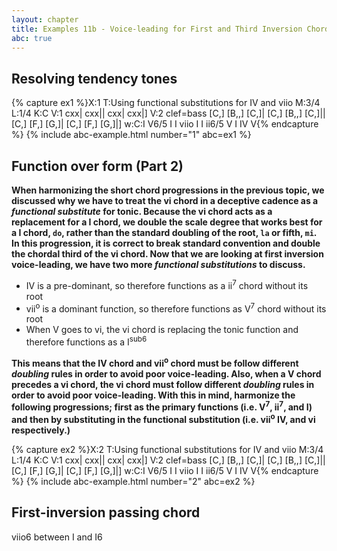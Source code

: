 ```yaml
---
layout: chapter
title: Examples 11b - Voice-leading for First and Third Inversion Chords
abc: true
---
```


## Resolving tendency tones

{% capture ex1 %}X:1
T:Using functional substitutions for IV and viio
M:3/4
L:1/4
K:C
V:1
cxx| cxx|| cxx| cxx|]
V:2 clef=bass
[C,] [B,,] [C,]| [C,] [B,,] [C,]|| [C,] [F,] [G,]| [C,] [F,] [G,]|]
w:C:I V6/5 I I viio I I ii6/5 V I IV V{% endcapture %}
{% include abc-example.html number="1" abc=ex1 %}

## Function over form (Part 2)

**When harmonizing the short chord progressions in the previous topic, we discussed why we have to treat the vi chord in a deceptive cadence as a *functional substitute* for tonic. Because the vi chord acts as a replacement for a I chord, we double the scale degree that works best for a I chord, `do`, rather than the standard doubling of the root, `la` or fifth, `mi`. In this progression, it is correct to break standard convention and double the chordal third of the vi chord. Now that we are looking at first inversion voice-leading, we have two more *functional substitutions* to discuss.**
- IV is a pre-dominant, so therefore functions as a ii<sup>7</sup> chord without its root
- vii<sup>o</sup> is a dominant function, so therefore functions as V<sup>7</sup> chord without its root
- When V goes to vi, the vi chord is replacing the tonic function and therefore functions as a I<sup>sub6</sup>

**This means that the IV chord and vii<sup>o</sup> chord must be follow different *doubling* rules in order to avoid poor voice-leading. Also, when a V chord precedes a vi chord, the vi chord must follow different *doubling* rules in order to avoid poor voice-leading. With this in mind, harmonize the following progressions; first as the primary functions (i.e. V<sup>7</sup>, ii<sup>7</sup>, and I) and then by substituting in the functional substitution (i.e. vii<sup>o</sup> IV, and vi respectively.)**

{% capture ex2 %}X:2
T:Using functional substitutions for IV and viio
M:3/4
L:1/4
K:C
V:1
cxx| cxx|| cxx| cxx|]
V:2 clef=bass
[C,] [B,,] [C,]| [C,] [B,,] [C,]|| [C,] [F,] [G,]| [C,] [F,] [G,]|]
w:C:I V6/5 I I viio I I ii6/5 V I IV V{% endcapture %}
{% include abc-example.html number="2" abc=ex2 %}

## First-inversion passing chord

viio6 between I and I6
